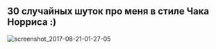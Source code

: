 ## 30 случайных шуток про меня в стиле Чака Норриса :)

![screenshot_2017-08-21-01-27-05](https://user-images.githubusercontent.com/19315367/29499024-79e4820e-8610-11e7-8792-361e05fd6531.png)
